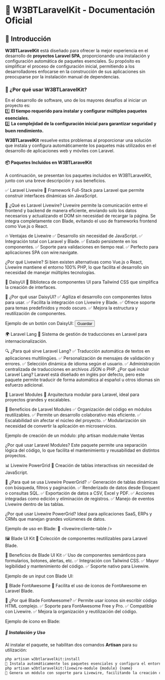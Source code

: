 
# 🚀 W3BTLaravelKit - Documentación Oficial  

## 📌 Introducción  
**W3BTLaravelKit** está diseñado para ofrecer la mejor experiencia en el desarrollo de **proyectos Laravel SPA**, proporcionando una instalación y configuración automática de paquetes esenciales. Su propósito es simplificar el proceso de configuración inicial, permitiendo a los desarrolladores enfocarse en la construcción de sus aplicaciones sin preocuparse por la instalación manual de dependencias.

### 🎯 ¿Por qué usar W3BTLaravelKit?  
En el desarrollo de software, uno de los mayores desafíos al iniciar un proyecto es:  
1️⃣ **El tiempo requerido para instalar y configurar múltiples paquetes esenciales.**  
2️⃣ **La complejidad de la configuración inicial para garantizar seguridad y buen rendimiento.**  

**W3BTLaravelKit** resuelve estos problemas al proporcionar una solución que instala y configura automáticamente los paquetes más utilizados en el desarrollo de aplicaciones web y móviles con Laravel.

#### 📦 Paquetes Incluidos en W3BTLaravelKit
A continuación, se presentan los paquetes incluidos en W3BTLaravelKit, junto con una breve descripción y sus beneficios.

✅ Laravel Livewire
📌 Framework Full-Stack para Laravel que permite construir interfaces dinámicas sin JavaScript.

📌 ¿Qué es Laravel Livewire?
Livewire permite la comunicación entre el frontend y backend de manera eficiente, enviando solo los datos necesarios y actualizando el DOM sin necesidad de recargar la página. Se integra completamente con Blade, evitando el uso de frameworks frontend como Vue.js o React.

🔥 Ventajas de Livewire
✅ Desarrollo sin necesidad de JavaScript.
✅ Integración total con Laravel y Blade.
✅ Estado persistente en los componentes.
✅ Soporte para validaciones en tiempo real.
✅ Perfecto para aplicaciones SPA con wire:navigate.

¿Por qué Livewire?
Si bien existen alternativas como Vue.js o React, Livewire mantiene el entorno 100% PHP, lo que facilita el desarrollo sin necesidad de manejar múltiples tecnologías.

🎨 DaisyUI
📌 Biblioteca de componentes UI para Tailwind CSS que simplifica la creación de interfaces.

🎯 ¿Por qué usar DaisyUI?
✅ Agiliza el desarrollo con componentes listos para usar.
✅ Facilita la integración con Livewire y Blade.
✅ Ofrece soporte para temas predefinidos y modo oscuro.
✅ Mejora la estructura y reutilización de componentes.

Ejemplo de un botón con DaisyUI:
<button class="btn btn-primary">Guardar</button>

🌍 Laravel Lang
📌 Sistema de gestión de traducciones en Laravel para internacionalización.

🔍 ¿Para qué sirve Laravel Lang?
✅ Traducción automática de textos en aplicaciones multilingües.
✅ Personalización de mensajes de validación y errores.
✅ Selección dinámica de idioma según el usuario.
✅ Administración centralizada de traducciones en archivos JSON o PHP.
¿Por qué incluir Laravel Lang?
Laravel está diseñado en inglés por defecto, pero este paquete permite traducir de forma automática al español u otros idiomas sin esfuerzo adicional.

📁 Laravel Modules
📌 Arquitectura modular para Laravel, ideal para proyectos grandes y escalables.

🎯 Beneficios de Laravel Modules
✅ Organización del código en módulos reutilizables.
✅ Permite un desarrollo colaborativo más eficiente.
✅ Escalabilidad sin afectar el núcleo del proyecto.
✅ Modularización sin necesidad de convertir la aplicación en microservicios.

Ejemplo de creación de un módulo:
php artisan module:make Ventas

¿Por qué usar Laravel Modules?
Este paquete permite una separación lógica del código, lo que facilita el mantenimiento y reusabilidad en distintos proyectos.

📊 Livewire PowerGrid
📌 Creación de tablas interactivas sin necesidad de JavaScript.

🎯 ¿Para qué se usa Livewire PowerGrid?
✅ Generación de tablas dinámicas con búsqueda, filtros y paginación.
✅ Renderizado de datos desde Eloquent o consultas SQL.
✅ Exportación de datos a CSV, Excel y PDF.
✅ Acciones integradas como edición y eliminación de registros.
✅ Manejo de eventos Livewire dentro de las tablas.

¿Por qué usar Livewire PowerGrid?
Ideal para aplicaciones SaaS, ERPs y CRMs que manejan grandes volúmenes de datos.

Ejemplo de uso en Blade:
🔹 <livewire:cliente-table />

🖼️ Blade UI Kit
📌 Colección de componentes reutilizables para Laravel Blade.

🎯 Beneficios de Blade UI Kit
✅ Uso de componentes semánticos para formularios, botones, alertas, etc.
✅ Integración con Tailwind CSS.
✅ Mayor legibilidad y mantenimiento del código.
✅ Soporte nativo para Livewire.

Ejemplo de un input con Blade UI:
<x-input label="Correo Electrónico" name="email" placeholder="ejemplo@email.com" />

🎨 Blade FontAwesome
📌 Facilita el uso de íconos de FontAwesome en Laravel Blade.

🎯 ¿Por qué Blade FontAwesome?
✅ Permite usar íconos sin escribir código HTML complejo.
✅ Soporte para FontAwesome Free y Pro.
✅ Compatible con Livewire.
✅ Mejora la organización y reutilización del código.

Ejemplo de ícono en Blade:
<x-fas-user class="text-blue-500 w-6 h-6" />

##### 🚀 Instalación y Uso  
Al instalar el paquete, se habilitan dos comandos **Artisan** para su utilización:

```bash
php artisan w3btlaravelkit:install
🔹 Instala automáticamente los paquetes esenciales y configura el entorno de desarrollo.
php artisan w3btlaravelkit:livewire-module {module} {name}
🔹 Genera un módulo con soporte para Livewire, facilitando la creación de componentes modulares en Laravel.

